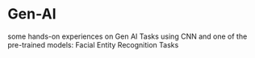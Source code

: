 # Gen-AI
some hands-on experiences on Gen AI
Tasks using CNN and one of the pre-trained models: Facial Entity Recognition
Tasks
